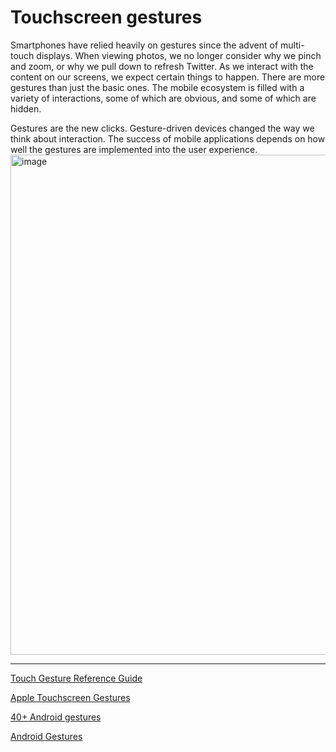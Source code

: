 # Touchscreen gestures

Smartphones have relied heavily on gestures since the advent of multi-touch displays. When viewing photos, we no longer consider why we pinch and zoom, or why we pull down to refresh Twitter. As we interact with the content on our screens, we expect certain things to happen. There are more gestures than just the basic ones. The mobile ecosystem is filled with a variety of interactions, some of which are obvious, and some of which are hidden.

Gestures are the new clicks. Gesture-driven devices changed the way we think about interaction. The success of mobile applications depends on how well the gestures are implemented into the user experience.
<img width="800" alt="image" src="https://user-images.githubusercontent.com/70295997/212522112-0f09f52e-c85e-4cc9-802d-8361d8f7ddd7.png">


----

[Touch Gesture Reference Guide](https://www.lukew.com/ff/entry.asp?1071)

[Apple Touchscreen Gestures](https://developer.apple.com/design/human-interface-guidelines/inputs/touchscreen-gestures/)

[40+ Android gestures](https://www.androidauthority.com/android-gestures-3077957/)

[Android Gestures](https://developer.android.com/develop/ui/views/touch-and-input/gestures)
